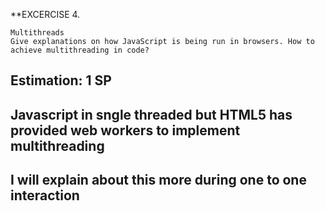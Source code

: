 **EXCERCISE 4.

```
Multithreads
Give explanations on how JavaScript is being run in browsers. How to achieve multithreading in code?

```

## Estimation: 1 SP

## Javascript in sngle threaded but HTML5 has provided web workers to implement multithreading
## I will explain about this more during one to one interaction